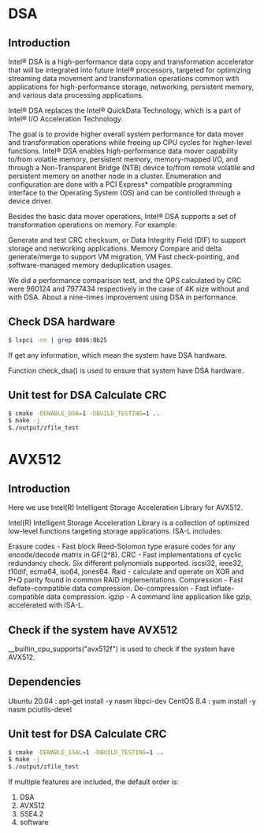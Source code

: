 # DSA

## Introduction

Intel® DSA is a high-performance data copy and transformation accelerator that will be
integrated into future Intel® processors, targeted for optimizing streaming data movement
and transformation operations common with applications for high-performance storage,
networking, persistent memory, and various data processing applications.

Intel® DSA replaces the Intel® QuickData Technology, which is a part of Intel® I/O 
Acceleration Technology.

The goal is to provide higher overall system performance for data mover and transformation
operations while freeing up CPU cycles for higher-level functions. Intel® DSA enables
high-performance data mover capability to/from volatile memory, persistent memory,
memory-mapped I/O, and through a Non-Transparent Bridge (NTB) device to/from remote volatile
and persistent memory on another node in a cluster. Enumeration and configuration are done
with a PCI Express* compatible programming interface to the Operating System (OS) and can be
controlled through a device driver.

Besides the basic data mover operations, Intel® DSA supports a set of transformation
operations on memory. For example:

Generate and test CRC checksum, or Data Integrity Field (DIF) to support storage and
networking applications.
Memory Compare and delta generate/merge to support VM migration, VM Fast check-pointing, and
software-managed memory deduplication usages.

We did a performance comparison test, and the QPS calculated by CRC were 960124 and 7977434
respectively in the case of 4K size without and with DSA. About a nine-times improvement
using DSA in performance.

## Check DSA hardware
```bash
$ lspci -nn | grep 8086:0b25
```
 
If get any information, which mean the system have DSA hardware.

Function check_dsa() is used to ensure that system have DSA hardware.

## Unit test for DSA Calculate CRC
```bash
$ cmake -DENABLE_DSA=1 -DBUILD_TESTING=1 ..
$ make -j
$./output/zfile_test
```

# AVX512

## Introduction

Here we use Intel(R) Intelligent Storage Acceleration Library for AVX512.

Intel(R) Intelligent Storage Acceleration Library is a collection of optimized low-level functions targeting storage applications. ISA-L includes:

Erasure codes - Fast block Reed-Solomon type erasure codes for any encode/decode matrix in GF(2^8).
CRC - Fast implementations of cyclic redundancy check. Six different polynomials supported.
    iscsi32, ieee32, t10dif, ecma64, iso64, jones64.
Raid - calculate and operate on XOR and P+Q parity found in common RAID implementations.
Compression - Fast deflate-compatible data compression.
De-compression - Fast inflate-compatible data compression.
igzip - A command line application like gzip, accelerated with ISA-L.

## Check if the system have AVX512

__builtin_cpu_supports("avx512f") is used to check if the system have AVX512.

## Dependencies
Ubuntu 20.04 : apt-get install -y nasm libpci-dev
CentOS 8.4 : yum install -y nasm pciutils-devel

## Unit test for DSA Calculate CRC
```bash
$ cmake -DENABLE_ISAL=1 -DBUILD_TESTING=1 ..
$ make -j
$./output/zfile_test
```

If multiple features are included, the default order is:
1. DSA
2. AVX512
3. SSE4.2
4. software